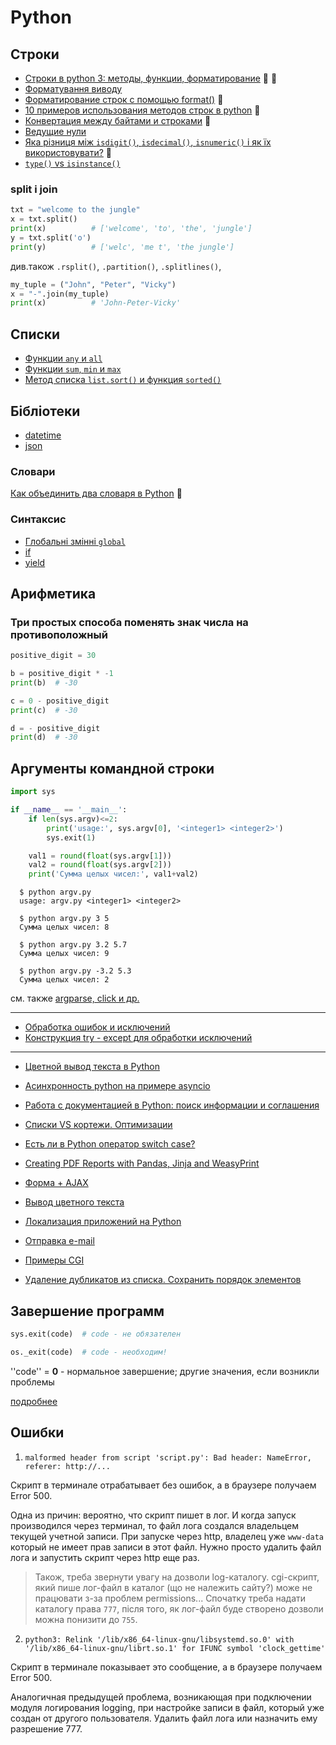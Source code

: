 # Python


## Строки

- [Строки в python 3: методы, функции, форматирование](https://pythonru.com/osnovy/stroki-python) :link: :onion:
- [Форматування виводу](output-formatting)
- [Форматирование строк с помощью format()](https://pythonru.com/osnovy/formatirovanie-v-python-s-pomoshhju-format) :link:
- [10 примеров использования методов строк в python](https://pythonru.com/primery/10-primerov-ispolzovanija-metodov-stok-v-python) :link:
- [Конвертация между байтами и строками](https://pyneng.readthedocs.io/ru/latest/book/16_unicode/python_3_convert.html) :link:
- [Ведущие нули](leading_zeros/)
- [Яка різниця між `isdigit()`, `isdecimal()`, `isnumeric()` і як їх використовувати?](https://miguendes.me/python-isdigit-isnumeric-isdecimal) :link:
- [`type()` vs `isinstance()`](type_isinstance)

### split i join

```python
txt = "welcome to the jungle"
x = txt.split()
print(x)          # ['welcome', 'to', 'the', 'jungle']
y = txt.split('o')
print(y)          # ['welc', 'me t', 'the jungle']
```
див.також `.rsplit()`, `.partition()`, `.splitlines()`, 

```python
my_tuple = ("John", "Peter", "Vicky")
x = "-".join(my_tuple)
print(x)          # 'John-Peter-Vicky'
```


## Списки

- [Функции `any` и `all`](list/any_all/)
- [Функции `sum`, `min` и `max`](list/sum_min_max/)
- [Метод списка `list.sort()` и функция `sorted()`](list/sort_sorted)

## Бібліотеки
- [datetime](datetime)
- [json](json)

### Словари

[Как объединить два словаря в Python](https://pythobyte.com/how-to-merge-two-dictionaries-in-python-48547651/) :link:

### Синтаксис

- [Глобальні змінні `global`](global)
- [if](syntax_if)
- [yield](yield)

## Арифметика

### Три простых способа поменять знак числа на противоположный

```python
positive_digit = 30

b = positive_digit * -1
print(b)  # -30

c = 0 - positive_digit
print(c)  # -30

d = - positive_digit
print(d)  # -30
```

## Аргументы командной строки

```python
import sys

if __name__ == '__main__':
	if len(sys.argv)<=2:
		print('usage:', sys.argv[0], '<integer1> <integer2>')
		sys.exit(1)

	val1 = round(float(sys.argv[1]))
	val2 = round(float(sys.argv[2]))
	print('Сумма целых чисел:', val1+val2)
```

```
  $ python argv.py
  usage: argv.py <integer1> <integer2>

  $ python argv.py 3 5
  Сумма целых чисел: 8

  $ python argv.py 3.2 5.7
  Сумма целых чисел: 9

  $ python argv.py -3.2 5.3
  Сумма целых чисел: 2
```

см. также [argparse, click и др.](library)

---


- [Обработка ошибок и исключений](https://pythonru.com/osnovy/znachenija-iskljuchenij-i-oshibok-v-python)
- [Конструкция try - except для обработки исключений](https://pythonworld.ru/tipy-dannyx-v-python/isklyucheniya-v-python-konstrukciya-try-except-dlya-obrabotki-isklyuchenij.html)

---

- [Цветной вывод текста в Python](https://all-python.ru/osnovy/tsvetnoj-vyvod-teksta.html)
- [Асинхронность python на примере asyncio](https://pythonru.com/primery/asinhronnost-python-na-primere)
- [Работа с документацией в Python: поиск информации и соглашения](https://proglib.io/p/python-docs/)
- [Списки VS кортежи. Оптимизации](https://habr.com/ru/post/417783/)
- [Есть ли в Python оператор switch case?](https://ru.stackoverflow.com/questions/460207/%D0%95%D1%81%D1%82%D1%8C-%D0%BB%D0%B8-%D0%B2-python-%D0%BE%D0%BF%D0%B5%D1%80%D0%B0%D1%82%D0%BE%D1%80-switch-case)
- [Creating PDF Reports with Pandas, Jinja and WeasyPrint](https://pbpython.com/pdf-reports.html)

- [Форма + AJAX](form_ajax)
- [Вывод цветного текста](https://all-python.ru/osnovy/tsvetnoj-vyvod-teksta.html)
- [Локализация приложений на Python](localization)

- [Отправка e-mail](email)
- [Примеры CGI](cgi-examples)
- [Удаление дубликатов из списка. Сохранить порядок элементов](remove_dubl)

## Завершение программ

```python
sys.exit(code)  # code - не обязателен
```

```python
os._exit(code)  # code - необходим!
```
''code'' = **0** - нормальное завершение; другие значения, если возникли проблемы

[подробнее](exit)


## Ошибки

1. `malformed header from script 'script.py': Bad header: NameError, referer: http://...`

Скрипт в терминале отрабатывает без ошибок, а в браузере получаем Error 500.

Одна из причин: вероятно, что скрипт пишет в лог. И когда запуск производился через терминал, то файл лога создался владельцем текущей учетной записи. При запуске через http, владелец уже `www-data` который не имеет прав записи в этот файл. Нужно просто удалить файл лога и запустить скрипт через http еще раз.

> Також, треба звернути увагу на дозволи log-каталогу. cgi-скрипт, який пише лог-файл в каталог (що не належить сайту?) може не працювати з-за проблем permissions... Спочатку треба надати каталогу права `777`, після того, як лог-файл буде створено дозволи можна понизити до `755`.

2. `python3: Relink '/lib/x86_64-linux-gnu/libsystemd.so.0' with '/lib/x86_64-linux-gnu/librt.so.1' for IFUNC symbol 'clock_gettime'`

Скрипт в терминале показывает это сообщение, а в браузере получаем Error 500.

Аналогичная предыдущей проблема, возникающая при подключении модуля логирования logging, при настройке записи в файл, который уже создан от другого пользователя. Удалить файл лога или назначить ему разрешение 777.

